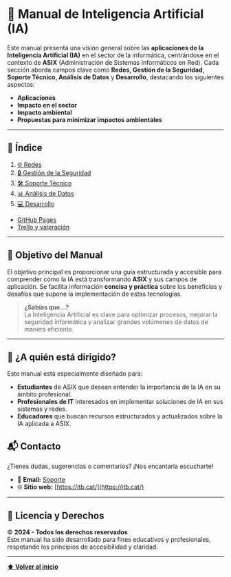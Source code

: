 # 📘 **Manual de Inteligencia Artificial (IA)**

Este manual presenta una visión general sobre las **aplicaciones de la Inteligencia Artificial (IA)** en el sector de la informática, centrándose en el contexto de **ASIX** (Administración de Sistemas Informáticos en Red). Cada sección aborda campos clave como **Redes, Gestión de la Seguridad, Soporte Técnico, Análisis de Datos** y **Desarrollo**, destacando los siguientes aspectos:  

- **Aplicaciones**  
- **Impacto en el sector**  
- **Impacto ambiental**  
- **Propuestas para minimizar impactos ambientales**  

---

## 📑 **Índice**

1. [🌐 Redes](./src/ia_redes/ia_redes.md)  
2. [🔒 Gestión de la Seguridad](./src/ia_gestión/ia_gestión.md)  
3. [🛠️ Soporte Técnico](./src/ia_soporte/ia_soporte.md)  
4. [📊 Análisis de Datos](./src/ia_análisis/ia_análisis.md)  
5. [💻 Desarrollo](./src/ia_desarrollo/ia_desarrollo.md)  

- [GitHub Pages](./src/pages/pages.md)
- [Trello y valoración](./src/pages/valo.md)

---

## 🎯 **Objetivo del Manual**

El objetivo principal es proporcionar una guía estructurada y accesible para comprender cómo la IA está transformando **ASIX** y sus campos de aplicación. Se facilita información **concisa y práctica** sobre los beneficios y desafíos que supone la implementación de estas tecnologías.  

> **¿Sabías que...?**  
> La Inteligencia Artificial es clave para optimizar procesos, mejorar la seguridad informática y analizar grandes volúmenes de datos de manera eficiente.

---

## 🚀 **¿A quién está dirigido?**

Este manual está especialmente diseñado para:  

- **Estudiantes** de ASIX que desean entender la importancia de la IA en su ámbito profesional.  
- **Profesionales de IT** interesados en implementar soluciones de IA en sus sistemas y redes.  
- **Educadores** que buscan recursos estructurados y actualizados sobre la IA aplicada a ASIX.  

## 📬 **Contacto**

¿Tienes dudas, sugerencias o comentarios? ¡Nos encantaría escucharte!  

- 📧 **Email:** [Soporte](mailto:ia.mds@itb.cat)  
- 🌐 **Sitio web:** [https://itb.cat/](https://itb.cat/)

---

## 📝 **Licencia y Derechos**

© **2024 - Todos los derechos reservados**  
Este manual ha sido desarrollado para fines educativos y profesionales, respetando los principios de accesibilidad y claridad.

---

[**⬆️ Volver al inicio**](#-manual-de-inteligencia-artificial-ia)
